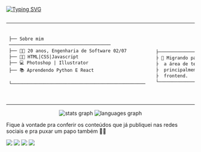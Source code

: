 [![Typing SVG](https://readme-typing-svg.demolab.com?font=Fira+Code&weight=600&pause=1000&color=FFFFFF&width=435&lines=Boas+vindas!+%E2%9C%A8)](https://git.io/typing-svg)
<div style="display: flex">
     <table>
    <tr>
    <td>

    ㅤㅤㅤㅤㅤㅤㅤㅤㅤㅤㅤㅤㅤㅤ
    ├── Sobre mim ──────────────────────────────────────
    ├── 🐱‍👤 20 anos, Engenharia de Software 02/07
    ├── 👩‍💻 HTML|CSS|Javascript
    ├── 💻 Photoshop | Illustrator
    ├── 📚 Aprendendo Python E React
    
    └────────────────────────────────────────────────── 
    

      </td>
      <td>
          <img src="img/mimikyu.gif" alt="Mimikyu" width="100" align="center">
      </td>
<td> 

     ㅤㅤㅤㅤㅤㅤㅤㅤㅤㅤㅤㅤㅤㅤ 
    ├───────────────────────────
    ├ 🔎 Migrando para 
    ├  a área de tecnologia,
    ├  principalmente no 
    ├  frontend.
    └───────────────────────────
             
    
</td>
  </tr>
</table>   
</div>

<div align="center">
  <img src="https://github-readme-stats.vercel.app/api?username=elenndev&hide_title=false&hide_rank=false&show_icons=true&include_all_commits=true&count_private=true&disable_animations=false&theme=gruvbox&locale=en&hide_border=false" height="150" alt="stats graph"  />
  <img src="https://github-readme-stats.vercel.app/api/top-langs?username=elenndev&locale=en&hide_title=false&layout=compact&card_width=320&langs_count=5&theme=gruvbox&hide_border=false" height="150" alt="languages graph"  />
</div>
  
Fique à vontade pra conferir os conteúdos que já publiquei nas redes sociais e pra puxar um papo também 🐱‍👓
<div>
  <a href="https://www.instagram.com/elenndev" target="_blank"><img src="https://img.shields.io/badge/Instagram-E4405F?style=for-the-badge&logo=instagram&logoColor=white"></a>
  <a href = "mailto:elen.damares774@gmail.com"><img src="https://img.shields.io/badge/-Gmail-%23333?style=for-the-badge&logo=gmail&logoColor=white" target="_blank"></a>
  <a href="https://www.tiktok.com/@elenndev" target="_blank"><img src=https://img.shields.io/badge/TikTok-000000?style=for-the-badge&logo=tiktok&logoColor=white></a> 
  <a href="https://x.com/elenndev" target="_blank"><img src="https://img.shields.io/badge/Twitter-1DA1F2?style=for-the-badge&logo=twitter&logoColor=white"</a> 
</div>
